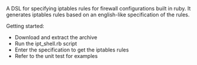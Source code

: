 A DSL for specifying iptables rules for firewall configurations built in ruby. It generates iptables rules based on an english-like specification of the rules.

Getting started:
  * Download and extract the archive
  * Run the ipt\_shell.rb script
  * Enter the specification to get the iptables rules
  * Refer to the unit test for examples